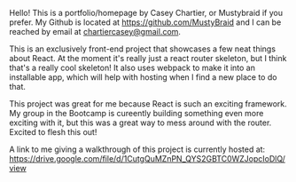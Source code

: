 Hello! This is a portfolio/homepage by Casey Chartier, or Mustybraid if you prefer. My Github is located at https://github.com/MustyBraid and I can be reached by email at chartiercasey@gmail.com.

This is an exclusively front-end project that showcases a few neat things about React. At the moment it's really just a react router skeleton, but I think that's a really cool skeleton! It also uses webpack to make it into an installable app, which will help with hosting when I find a new place to do that.

This project was great for me because React is such an exciting framework. My group in the Bootcamp is cureently building something even more exciting with it, but this was a great way to mess around with the router. Excited to flesh this out!

A link to me giving a walkthrough of this project is currently hosted at: https://drive.google.com/file/d/1CutgQuMZnPN_QYS2GBTC0WZJopcIoDlQ/view